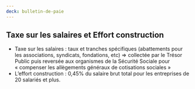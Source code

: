 ```yaml
---
deck: bulletin-de-paie
---
```


## Taxe sur les salaires et Effort construction

* Taxe sur les salaires : taux et tranches spécifiques (abattements pour les associations, syndicats, fondations, etc) => collectée par le Trésor Public puis reversée aux organismes de la Sécurité Sociale pour « compenser les allègements généraux de cotisations sociales »
* L’effort construction : 0,45% du salaire brut total pour les entreprises de 20 salariés et plus.
